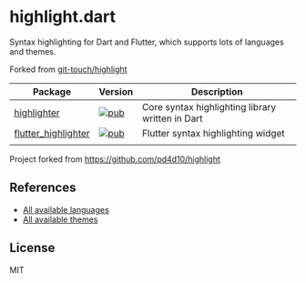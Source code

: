 # highlight.dart

Syntax highlighting for Dart and Flutter, which supports lots of languages and themes.

Forked from [git-touch/highlight](https://github.com/git-touch/highlight)

<!-- [View gallery built with Flutter web](https://git-touch.github.io/highlight/) -->

| Package | Version | Description |
| --- | --- | --- |
| [highlighter](https://github.com/predatorx7/highlight/tree/master/highlighter) | [![pub](https://img.shields.io/pub/v/highlighter)](https://pub.dev/packages/highlighter) | Core syntax highlighting library written in Dart |
| [flutter_highlighter](https://github.com/predatorx7/highlight/tree/master/flutter_highlighter) | [![pub](https://img.shields.io/pub/v/flutter_highlighter)](https://pub.dev/packages/flutter_highlighter) | Flutter syntax highlighting widget |
|  |

Project forked from https://github.com/pd4d10/highlight

## References

- [All available languages](https://github.com/predatorx7/highlight/tree/master/highlighter/lib/languages)
- [All available themes](https://github.com/predatorx7/highlight/blob/master/flutter_highlighter/lib/themes)

## License

MIT
